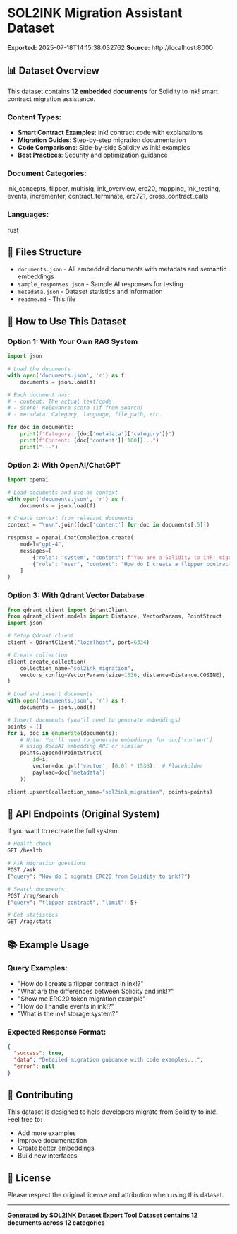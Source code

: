 # SOL2INK Migration Assistant Dataset

**Exported:** 2025-07-18T14:15:38.032762
**Source:** http://localhost:8000

## 📊 Dataset Overview

This dataset contains **12 embedded documents** for Solidity to ink! smart contract migration assistance.

### Content Types:
- **Smart Contract Examples**: ink! contract code with explanations
- **Migration Guides**: Step-by-step migration documentation  
- **Code Comparisons**: Side-by-side Solidity vs ink! examples
- **Best Practices**: Security and optimization guidance

### Document Categories:
ink_concepts, flipper, multisig, ink_overview, erc20, mapping, ink_testing, events, incrementer, contract_terminate, erc721, cross_contract_calls

### Languages:
rust

## 📁 Files Structure

- `documents.json` - All embedded documents with metadata and semantic embeddings
- `sample_responses.json` - Sample AI responses for testing
- `metadata.json` - Dataset statistics and information
- `readme.md` - This file

## 🚀 How to Use This Dataset

### Option 1: With Your Own RAG System
```python
import json

# Load the documents
with open('documents.json', 'r') as f:
    documents = json.load(f)

# Each document has:
# - content: The actual text/code
# - score: Relevance score (if from search)
# - metadata: Category, language, file_path, etc.

for doc in documents:
    print(f"Category: {doc['metadata']['category']}")
    print(f"Content: {doc['content'][:100]}...")
    print("---")
```

### Option 2: With OpenAI/ChatGPT
```python
import openai

# Load documents and use as context
with open('documents.json', 'r') as f:
    documents = json.load(f)

# Create context from relevant documents
context = "\n\n".join([doc['content'] for doc in documents[:5]])

response = openai.ChatCompletion.create(
    model="gpt-4",
    messages=[
        {"role": "system", "content": f"You are a Solidity to ink! migration assistant. Use this context: {context}"},
        {"role": "user", "content": "How do I create a flipper contract in ink!?"}
    ]
)
```

### Option 3: With Qdrant Vector Database
```python
from qdrant_client import QdrantClient
from qdrant_client.models import Distance, VectorParams, PointStruct
import json

# Setup Qdrant client
client = QdrantClient("localhost", port=6334)

# Create collection
client.create_collection(
    collection_name="sol2ink_migration",
    vectors_config=VectorParams(size=1536, distance=Distance.COSINE),
)

# Load and insert documents
with open('documents.json', 'r') as f:
    documents = json.load(f)

# Insert documents (you'll need to generate embeddings)
points = []
for i, doc in enumerate(documents):
    # Note: You'll need to generate embeddings for doc['content']
    # using OpenAI embedding API or similar
    points.append(PointStruct(
        id=i,
        vector=doc.get('vector', [0.0] * 1536),  # Placeholder
        payload=doc['metadata']
    ))

client.upsert(collection_name="sol2ink_migration", points=points)
```

## 🔧 API Endpoints (Original System)

If you want to recreate the full system:

```bash
# Health check
GET /health

# Ask migration questions
POST /ask
{"query": "How do I migrate ERC20 from Solidity to ink!?"}

# Search documents
POST /rag/search
{"query": "flipper contract", "limit": 5}

# Get statistics
GET /rag/stats
```

## 📚 Example Usage

### Query Examples:
- "How do I create a flipper contract in ink!?"
- "What are the differences between Solidity and ink!?"
- "Show me ERC20 token migration example"
- "How do I handle events in ink!?"
- "What is the ink! storage system?"

### Expected Response Format:
```json
{
  "success": true,
  "data": "Detailed migration guidance with code examples...",
  "error": null
}
```

## 🤝 Contributing

This dataset is designed to help developers migrate from Solidity to ink!. Feel free to:
- Add more examples
- Improve documentation
- Create better embeddings
- Build new interfaces

## 📄 License

Please respect the original license and attribution when using this dataset.

---

**Generated by SOL2INK Dataset Export Tool**
**Dataset contains 12 documents across 12 categories**
